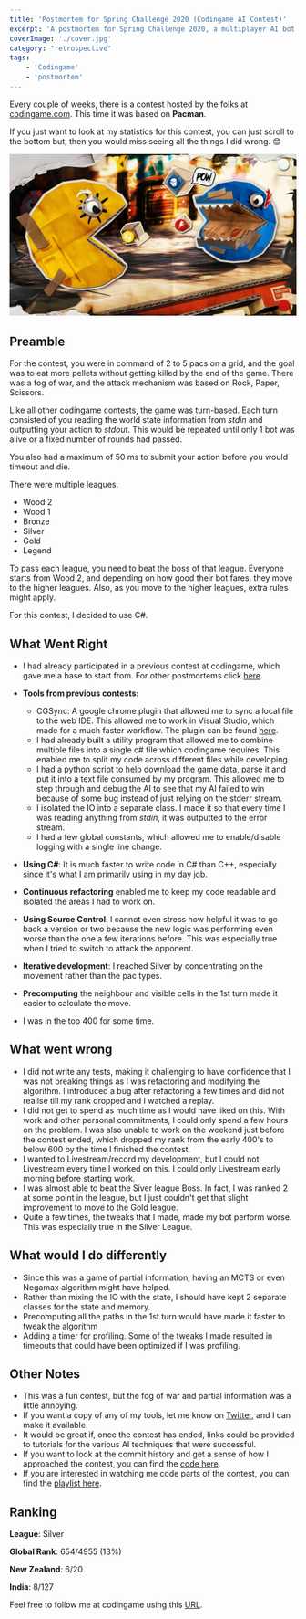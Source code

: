 ```yaml
---
title: 'Postmortem for Spring Challenge 2020 (Codingame AI Contest)'
excerpt: 'A postmortem for Spring Challenge 2020, a multiplayer AI bot contest based on Pacman held by codingame'
coverImage: './cover.jpg'
category: "retrospective"
tags:
    - 'Codingame'
    - 'postmortem'
---
```


Every couple of weeks, there is a contest hosted by the folks at [codingame.com](http://www.codingame.com). This time it was based on **Pacman**.

If you just want to look at my statistics for this contest, you can just scroll to the bottom but, then you would miss seeing all the things I did wrong. 😊

![Spring Challenge 2020](./cover.jpg)

## Preamble

For the contest, you were in command of 2 to 5 pacs on a grid, and the goal was to eat more pellets without getting killed by the end of the game. There was a fog of war, and the attack mechanism was based on Rock, Paper, Scissors.

Like all other codingame contests, the game was turn-based. Each turn consisted of you reading the world state information from _stdin_ and outputting your action to _stdout_. This would be repeated until only 1 bot was alive or a fixed number of rounds had passed.

You also had a maximum of 50 ms to submit your action before you would timeout and die.

There were multiple leagues.

-   Wood 2
-   Wood 1
-   Bronze
-   Silver
-   Gold
-   Legend

To pass each league, you need to beat the boss of that league. Everyone starts from Wood 2, and depending on how good their bot fares, they move to the higher leagues. Also, as you move to the higher leagues, extra rules might apply.

For this contest, I decided to use C#.

## What Went Right

-   I had already participated in a previous contest at codingame, which gave me a base to start from. For other postmortems click [here](/tags/codingame).

-   **Tools from previous contests:**
    -   CGSync: A google chrome plugin that allowed me to sync a local file to the web IDE. This allowed me to work in Visual Studio, which made for a much faster workflow. The plugin can be found [here](https://www.codingame.com/forum/t/codingame-sync-beta/614/65).
    -   I had already built a utility program that allowed me to combine multiple files into a single c# file which codingame requires. This enabled me to split my code across different files while developing.
    -   I had a python script to help download the game data, parse it and put it into a text file consumed by my program. This allowed me to step through and debug the AI to see that my AI failed to win because of some bug instead of just relying on the stderr stream.
    -   I isolated the IO into a separate class. I made it so that every time I was reading anything from _stdin_, it was outputted to the error stream.
    -   I had a few global constants, which allowed me to enable/disable logging with a single line change.
-   **Using C#**: It is much faster to write code in C# than C++, especially since it's what I am primarily using in my day job.
-   **Continuous refactoring** enabled me to keep my code readable and isolated the areas I had to work on.
-   **Using Source Control**: I cannot even stress how helpful it was to go back a version or two because the new logic was performing even worse than the one a few iterations before. This was especially true when I tried to switch to attack the opponent.
-   **Iterative development**: I reached Silver by concentrating on the movement rather than the pac types.
-   **Precomputing** the neighbour and visible cells in the 1st turn made it easier to calculate the move.
-   I was in the top 400 for some time.

## What went wrong

-   I did not write any tests, making it challenging to have confidence that I was not breaking things as I was refactoring and modifying the algorithm. I introduced a bug after refactoring a few times and did not realise till my rank dropped and I watched a replay.
-   I did not get to spend as much time as I would have liked on this. With work and other personal commitments, I could only spend a few hours on the problem. I was also unable to work on the weekend just before the contest ended, which dropped my rank from the early 400's to below 600 by the time I finished the contest.
-   I wanted to Livestream/record my development, but I could not Livestream every time I worked on this. I could only Livestream early morning before starting work.
-   I was almost able to beat the Siver league Boss. In fact, I was ranked 2 at some point in the league, but I just couldn't get that slight improvement to move to the Gold league.
-   Quite a few times, the tweaks that I made, made my bot perform worse. This was especially true in the Silver League.

## What would I do differently

-   Since this was a game of partial information, having an MCTS or even Negamax algorithm might have helped.
-   Rather than mixing the IO with the state, I should have kept 2 separate classes for the state and memory.
-   Precomputing all the paths in the 1st turn would have made it faster to tweak the algorithm
-   Adding a timer for profiling. Some of the tweaks I made resulted in timeouts that could have been optimized if I was profiling.

## Other Notes

-   This was a fun contest, but the fog of war and partial information was a little annoying.
-   If you want a copy of any of my tools, let me know on [Twitter](https://twitter.com/ankur_sheel/status/1263342317894656000), and I can make it available.
-   It would be great if, once the contest has ended, links could be provided to tutorials for the various AI techniques that were successful.
-   If you want to look at the commit history and get a sense of how I approached the contest, you can find the [code here](https://github.com/AnkurSheel/codingame/tree/JoinThePac).
-   If you are interested in watching me code parts of the contest, you can find the [playlist here](https://www.youtube.com/playlist?list=PLyHMMEg7mqQ5IDIgrxixQwdOD5JjcjmuC).

## Ranking

**League**: Silver

**Global Rank**: 654/4955 (13%)

**New Zealand**: 6/20

**India**: 8/127

Feel free to follow me at codingame using this [URL](https://www.codingame.com/servlet/urlinvite?u=1506970).
